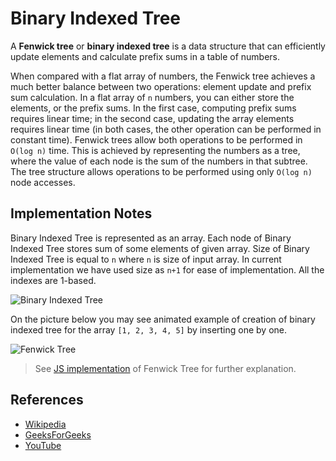 # Binary Indexed Tree

A **Fenwick tree** or **binary indexed tree** is a data 
structure that can efficiently update elements and 
calculate prefix sums in a table of numbers.

When compared with a flat array of numbers, the Fenwick tree achieves a 
much better balance between two operations: element update and prefix sum 
calculation. In a flat array of `n` numbers, you can either store the elements, 
or the prefix sums. In the first case, computing prefix sums requires linear 
time; in the second case, updating the array elements requires linear time 
(in both cases, the other operation can be performed in constant time). 
Fenwick trees allow both operations to be performed in `O(log n)` time. 
This is achieved by representing the numbers as a tree, where the value of 
each node is the sum of the numbers in that subtree. The tree structure allows 
operations to be performed using only `O(log n)` node accesses.

## Implementation Notes

Binary Indexed Tree is represented as an array. Each node of Binary Indexed Tree 
stores sum of some elements of given array. Size of Binary Indexed Tree is equal 
to `n` where `n` is size of input array. In current implementation we have used 
size as `n+1` for ease of implementation. All the indexes are 1-based.

![Binary Indexed Tree](https://www.geeksforgeeks.org/wp-content/uploads/BITSum.png)

On the picture below you may see animated example of 
creation of binary indexed tree for the 
array `[1, 2, 3, 4, 5]` by inserting one by one.

![Fenwick Tree](https://upload.wikimedia.org/wikipedia/commons/d/dc/BITDemo.gif)

> See [JS implementation](FenwickTree.js) of Fenwick Tree for further explanation.

## References

- [Wikipedia](https://en.wikipedia.org/wiki/Fenwick_tree)
- [GeeksForGeeks](https://www.geeksforgeeks.org/binary-indexed-tree-or-fenwick-tree-2/)
- [YouTube](https://www.youtube.com/watch?v=CWDQJGaN1gY&index=18&t=0s&list=PLLXdhg_r2hKA7DPDsunoDZ-Z769jWn4R8)